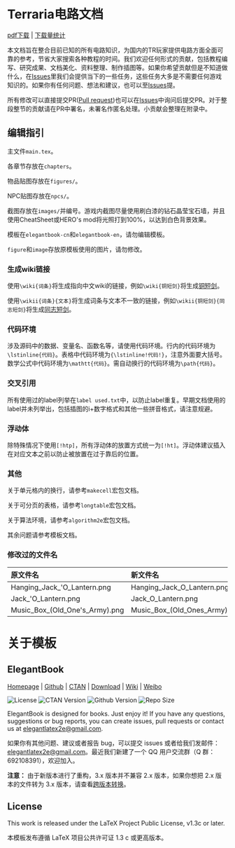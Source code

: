 # Terraria电路文档
[pdf下载](https://github.com/putianyi889/TerrariaWiringTutorial/releases) | [下载量统计](http://www.somsubhra.com/github-release-stats/?username=putianyi889&repository=TerrariaWiringTutorial)

本文档旨在整合目前已知的所有电路知识，为国内的TR玩家提供电路方面全面可靠的参考，节省大家搜索各种教程的时间。我们欢迎任何形式的贡献，包括教程编写、研究成果、文档美化、资料整理、制作插图等。如果你希望贡献但是不知道做什么，在[Issues](https://github.com/putianyi889/TerrariaWiringTutorial/issues)里我们会提供当下的一些任务，这些任务大多是不需要任何游戏知识的。如果你有任何问题、想法和建议，也可以至[Issues](https://github.com/putianyi889/TerrariaWiringTutorial/issues)提。

所有修改可以直接提交PR([Pull request](https://github.com/putianyi889/TerrariaWiringTutorial/pulls))也可以在[Issues](https://github.com/putianyi889/TerrariaWiringTutorial/issues)中询问后提交PR。对于整段整节的贡献请在PR中署名，未署名作匿名处理。小贡献会整理在附录中。

## 编辑指引
主文件`main.tex`。

各章节存放在`chapters`。

物品贴图存放在`figures/`。

NPC贴图存放在`npcs/`。

截图存放在`images/`并编号。游戏内截图尽量使用刷白漆的钻石晶莹宝石墙，并且使用CheatSheet或HERO's mod将光照打到100%，以达到白色背景效果。

模板在`elegantbook-cn`和`elegantbook-en`，请勿编辑模板。

`figure`和`image`存放原模板使用的图片，请勿修改。

### 生成wiki链接
使用`\wiki{词条}`将生成指向中文wiki的链接，例如`\wiki{铜短剑}`将生成[铜短剑](https://terraria-zh.gamepedia.com/铜短剑)。

使用`\wikii{词条}{文本}`将生成词条与文本不一致的链接，例如`\wikii{铜短剑}{同志短剑}`将生成[同志短剑](https://terraria-zh.gamepedia.com/铜短剑)。

### 代码环境
涉及源码中的数据、变量名、函数名等，请使用代码环境。行内的代码环境为`\lstinline{代码}`。表格中代码环境为`{\lstinline!代码!}`，注意外面要大括号。数学公式中代码环境为`\mathtt{代码}`。需自动换行的代码环境为`\path{代码}`。

### 交叉引用
所有使用过的label列举在`label used.txt`中，以防止label重复。早期文档使用的label并未列举出，包括插图的i+数字格式和其他一些拼音格式，请注意规避。

### 浮动体
除特殊情况下使用`[!htp]`，所有浮动体的放置方式统一为`[!ht]`。浮动体建议插入在对应文本之前以防止被放置在过于靠后的位置。

### 其他
关于单元格内的换行，请参考`makecell`宏包文档。

关于可分页的表格，请参考`longtable`宏包文档。

关于算法环境，请参考`algorithm2e`宏包文档。

其余问题请参考模板文档。

### 修改过的文件名
|原文件名|新文件名|
|:-|:-|
|Hanging_Jack_'O_Lantern.png|Hanging_Jack_O_Lantern.png|
|Jack_'O_Lantern.png|Jack_O_Lantern.png|
|Music_Box_(Old_One's_Army).png|Music_Box_(Old_Ones_Army).png|

# 关于模板

<!-- Author : Dongsheng Deng & Liam Huang-->
<!-- Program Email: elegantlatex2e@gmail.com -->

## ElegantBook

[Homepage](https://elegantlatex.org/) | [Github](https://github.com/ElegantLaTeX/ElegantBook) | [CTAN](https://ctan.org/pkg/elegantbook) | [Download](https://github.com/ElegantLaTeX/ElegantBook/releases) | [Wiki](https://github.com/ElegantLaTeX/ElegantBook/wiki) | [Weibo](https://weibo.com/elegantlatex)

![License](https://img.shields.io/ctan/l/elegantbook.svg)
![CTAN Version](https://img.shields.io/ctan/v/elegantbook.svg)
![Github Version](https://img.shields.io/github/release/ElegantLaTeX/ElegantBook.svg)
![Repo Size](https://img.shields.io/github/repo-size/ElegantLaTeX/ElegantBook.svg)

ElegantBook is designed for books. Just enjoy it! If you have any questions, suggestions or bug reports, you can create issues, pull requests or contact us at elegantlatex2e@gmail.com.

如果你有其他问题、建议或者报告 bug，可以提交 issues 或者给我们发邮件：elegantlatex2e@gmail.com。最近我们新建了一个 QQ 用户交流群（Q 群：692108391），欢迎加入。

**注意：** 由于新版本进行了重构，3.x 版本并不兼容 2.x 版本，如果你想把 2.x 版本的文件转为 3.x 版本，请查看[跨版本转换](https://github.com/ElegantLaTeX/ElegantBook/wiki/convert)。

## License

This work is released under the LaTeX Project Public License, v1.3c or later. 

本模板发布遵循 LaTeX 项目公共许可证 1.3 c 或更高版本。
